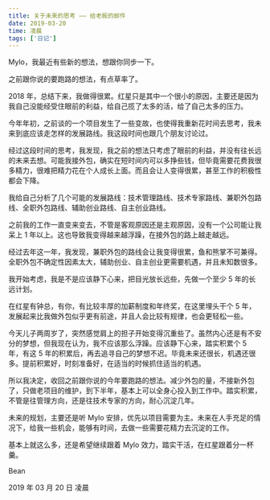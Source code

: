 ```yaml
---
title: 关于未来的思考 —— 给老板的邮件
date: 2019-03-20
time: 凌晨
tags: ['日记']
---
```


Mylo，我最近有些新的想法，想跟你同步一下。

之前跟你说的要跑路的想法，有点草率了。

2018 年，总结下来，我做得很累。红星只是其中一个很小的原因，主要还是因为我自己没能经受住眼前的利益，给自己揽了太多的活，给了自己太多的压力。

今年年初，之前谈的一个项目发生了一些变故，也使得我重新花时间去思考，我未来到底应该走怎样的发展路线。我这段时间也跟几个朋友讨论过。

经过这段时间的思考，我发现，我之前的想法只考虑了眼前的利益，并没有往长远的未来去想。可能我接外包，确实在短时间内可以多挣些钱，但毕竟需要花费我很多精力，很难把精力花在个人成长上面。而且会让人变得很累，甚至工作的积极性都会下降。

我给自己分析了几个可能的发展路线：技术管理路线、技术专家路线、兼职外包路线、全职外包路线、辅助创业路线、自主创业路线。

之前我的工作一直变来变去，不管是客观原因还是主观原因，没有一个公司能让我呆上 1 年以上。这也导致我变得越来越浮躁，在接外包的路上越走越远。

经过去年这一年，我发现，兼职外包的路线会让我变得很累，鱼和熊掌不可兼得。全职外包不确定性因素太大，辅助创业、自主创业更需要机遇，并且未知数很多。

我开始考虑，我是不是应该静下心来，把目光放长远些，先做一个至少 5 年的长远计划。

在红星有钟总，有你，有比较丰厚的加薪制度和年终奖，在这里埋头干个 5 年，发展起来比我做外包似乎更有前途，并且人会比较有规律，也会更轻松一些。

今天儿子两周岁了，突然感觉肩上的担子开始变得沉重些了。虽然内心还是有不安分的梦想，但我现在认为，我不应该那么浮躁。应该静下心来，踏实积累个 5 年，有这 5 年的积累后，再去追寻自己的梦想不迟。毕竟未来还很长，机遇还很多。提前积累好，时刻准备好，在适当的时候抓住适当的机遇。

所以我决定，收回之前跟你说的今年要跑路的想法。减少外包的量，不接新外包了，只做老项目的维护，到下半年，基本上可以全身心投入到工作中。踏实积累，不管是往管理方向，还是往技术专家的方向，耐心沉淀几年。

未来的规划，主要还是听 Mylo 安排，优先以项目需要为主。未来在人手充足的情况下，给我一些机会，能够有时间，去做一些需要花精力去沉淀的工作。

基本上就这么多，还是希望继续跟着 Mylo 效力，踏实干活，在红星跟着分一杯羹。

Bean

2019 年 03 月 20 日 凌晨
